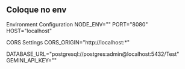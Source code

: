 
## Coloque no env
Environment Configuration
NODE_ENV=""
PORT="8080"          
HOST="localhost"       

 CORS Settings
CORS_ORIGIN="http://localhost:*" 


DATABASE_URL="postgresql://postgres:admin@localhost:5432/Test"
GEMINI_API_KEY=""
